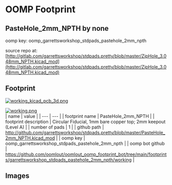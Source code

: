 # OOMP Footprint  
## PasteHole_2mm_NPTH  by none  
  
oomp key: oomp_garrettsworkshop_stdpads_pastehole_2mm_npth  
  
source repo at: [http://gitlab.com/garrettsworkshop/stdpads.pretty/blob/master/ZipHole_3.048mm_NPTH.kicad_mod](http://gitlab.com/garrettsworkshop/stdpads.pretty/blob/master/ZipHole_3.048mm_NPTH.kicad_mod)  
## Footprint  
  
[![working_kicad_pcb_3d.png](working_kicad_pcb_3d_600.png)](working_kicad_pcb_3d.png)  
  
[![working.png](working_600.png)](working.png)  
| name | value | 
| --- | --- | 
| footprint name | PasteHole_2mm_NPTH | 
| footprint description | Circular Fiducial, 1mm bare copper top; 2mm keepout (Level A) | 
| number of pads | 1 | 
| github path | http://github.com/garrettsworkshop/stdpads.pretty/blob/master/PasteHole_2mm_NPTH.kicad_mod | 
| oomp key | oomp_garrettsworkshop_stdpads_pastehole_2mm_npth | 
| oomp bot github | https://github.com/oomlout/oomlout_oomp_footprint_bot/tree/main/footprints/garrettsworkshop_stdpads_pastehole_2mm_npth/working | 
## Images  
